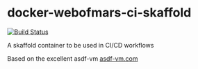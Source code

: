 # docker-webofmars-ci-skaffold

[![Build Status](https://travis-ci.org/webofmars/docker-webofmars-ci-skaffold.svg?branch=master)](https://travis-ci.org/webofmars/docker-webofmars-ci-skaffold)

A skaffold container to be used in CI/CD workflows

Based on the excellent asdf-vm [asdf-vm.com](https://asdf-vm.com/)
